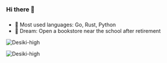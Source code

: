 ### Hi there 👋
### 
- 🔭 Most used languages: Go, Rust, Python
- 🤩 Dream: Open a bookstore near the school after retirement
<p><img src="https://github-readme-stats.vercel.app/api?username=Desiki-high&show_icons=true&theme=vue" alt="Desiki-high"/></p>
<p><img src="https://github-readme-stats.vercel.app/api/top-langs/?username=Desiki-high&layout=compact&theme=vue" alt="Desiki-high"/></p>
